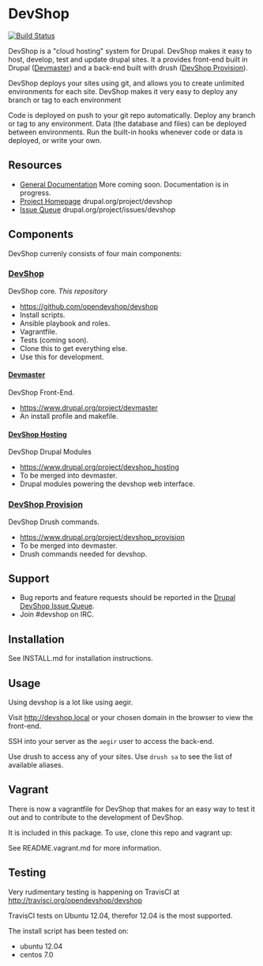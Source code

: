 DevShop
=======

[![Build Status](https://travis-ci.org/opendevshop/devshop.svg?branch=0.x)](https://travis-ci.org/opendevshop/devshop)

DevShop is a "cloud hosting" system for Drupal. DevShop makes it easy to host, develop, test and update drupal sites.  It a provides front-end built in Drupal ([Devmaster](http://drupal.org/project/devmaster)) and a back-end built with drush ([DevShop Provision](http://drupal.org/project/devmaster)).

DevShop deploys your sites using git, and allows you to create unlimited environments for each site.  DevShop makes it very easy to deploy any branch or tag to each environment

Code is deployed on push to your git repo automatically.  Deploy any branch or tag to any environment. Data (the database and files) can be deployed between environments.  Run the built-in hooks whenever code or data is deployed, or write your own.

Resources
---------

* [General Documentation](https://devshop.readthedocs.org)  More coming soon.  Documentation is in progress.
* [Project Homepage](https://www.drupal.org/project/devshop) drupal.org/project/devshop
* [Issue Queue](https://www.drupal.org/project/issues/devshop) drupal.org/project/issues/devshop

Components
----------
DevShop currenly consists of four main components:

### [DevShop](https://github.com/opendevshop/devshop) 

DevShop core.  *This repository*

  * https://github.com/opendevshop/devshop
  * Install scripts.
  * Ansible playbook and roles.
  * Vagrantfile.
  * Tests (coming soon).
  * Clone this to get everything else.  
  * Use this for development.

#### [Devmaster](https://www.drupal.org/project/devmaster) 

DevShop Front-End.  

  * https://www.drupal.org/project/devmaster
  * An install profile and makefile.

#### [DevShop Hosting](https://www.drupal.org/project/devshop_hosting) 

DevShop Drupal Modules

  * https://www.drupal.org/project/devshop_hosting
  * To be merged into devmaster.
  * Drupal modules powering the devshop web interface.

### [DevShop Provision](https://www.drupal.org/project/devshop_provision)

DevShop Drush commands.

  * https://www.drupal.org/project/devshop_provision
  * To be merged into devmaster.  
  * Drush commands needed for devshop.

Support
-------

* Bug reports and feature requests should be reported in the [Drupal DevShop Issue Queue](https://www.drupal.org/project/issues/devshop).
* Join #devshop on IRC.


Installation
------------

See INSTALL.md for installation instructions.

Usage
-----

Using devshop is a lot like using aegir.

Visit http://devshop.local or your chosen domain in the browser to view the front-end.

SSH into your server as the `aegir` user to access the back-end.

Use drush to access any of your sites.  Use `drush sa` to see the list of available aliases.

Vagrant
-------

There is now a vagrantfile for DevShop that makes for an easy way to test it out and to contribute to the development of DevShop.

It is included in this package. To use, clone this repo and vagrant up:

See README.vagrant.md for more information.

Testing
-------

Very rudimentary testing is happening on TravisCI at http://travisci.org/opendevshop/devshop

TravisCI tests on Ubuntu 12.04, therefor 12.04 is the most supported.

The install script has been tested on:

  - ubuntu 12.04
  - centos 7.0
